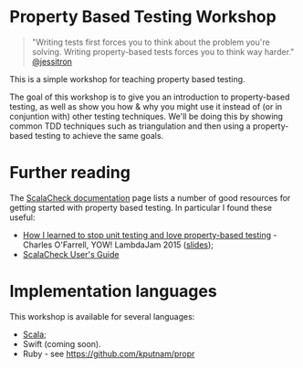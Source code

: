 # Property Based Testing Workshop

> "Writing tests first forces you to think about the problem you're solving. Writing property-based tests forces you to think way harder." [@jessitron](https://twitter.com/jessitron/status/327480330900611072)

This is a simple workshop for teaching property based testing.

The goal of this workshop is to give you an introduction to property-based testing, as well as show you how & why you
might use it instead of (or in conjuntion with) other testing techniques. We'll be doing this by showing common TDD
techniques such as triangulation and then using a property-based testing to achieve the same goals.

# Further reading

The [ScalaCheck documentation](https://www.scalacheck.org/documentation.html) page lists a number of good resources for
getting started with property based testing. In particular I found these useful:

* [How I learned to stop unit testing and love property-based testing](https://yow.eventer.com/yow-lambda-jam-2015-1305/practical-property-based-testing-by-charles-o-farrell-1884) - Charles O'Farrell, YOW! LambdaJam 2015 ([slides]( (http://blog.charleso.org/property-testing-preso/yowlj2015.html)));
* [ScalaCheck User's Guide](https://github.com/rickynils/scalacheck/blob/master/doc/UserGuide.md)

# Implementation languages

This workshop is available for several languages:

* [Scala](./scala/README.md);
* Swift (coming soon).
* Ruby -  see https://github.com/kputnam/propr
